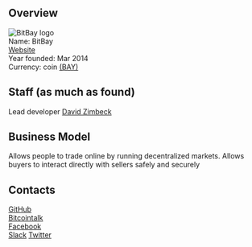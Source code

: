## Overview
   ![BitBay logo](../projects/logo/bitbay.png)  
   Name:  BitBay  
   [Website](http://bitbay.market/)  
    Year founded: Mar 2014   
    Currency: coin [(BAY)](https://coinmarketcap.com/currencies/bitbay/)  
## Staff (as much as found)
   Lead developer [David Zimbeck](../people/david_zimbeck.md)  
## Business Model
   Allows people to trade online by running decentralized markets. Allows buyers to interact directly with sellers safely and securely
## Contacts
   [GitHub](https://github.com/dzimbeck/BitBay)  
   [Bitcointalk](https://bitcointalk.org/index.php?topic=890531)  
   [Facebook](https://www.facebook.com/bitbaymarket)  
   [Slack](http://bitbay.market/wp-login.php?action=slack-invitation)
   [Twitter](https://twitter.com/bitbaytalk)
